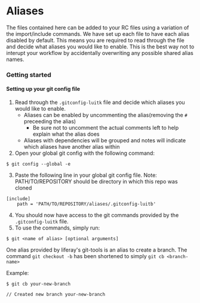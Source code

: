 # Aliases
The files contained here can be added to your RC files using a variation of the import/include commands.
We have set up each file to have each alias disabled by default. This means you are required to read through the file and decide what aliases you would like to enable. This is the best way not to interupt your workflow by accidentally overwriting any possible shared alias names.

### Getting started
#### Setting up your git config file
1. Read through the `.gitconfig-luitk` file and decide which aliases you would like to enable.
	- Aliases can be enabled by uncommenting the alias(removing the `#` preceeding the alias)
		- Be sure not to uncomment the actual comments left to help explain what the alias does
	- Aliases with dependencies will be grouped and notes will indicate which aliases have another alias within
2. Open your global git config with the following command:
```
$ git config --global -e
```
3. Paste the following line in your global git config file. Note: PATH/TO/REPOSITORY should be directory in which this repo was cloned
```
[include]
	path = 'PATH/TO/REPOSITORY/aliases/.gitconfig-luitb'
```
4. You should now have access to the git commands provided by the `.gitconfig-luitk` file.
5. To use the commands, simply run:
```
$ git <name of alias> [optional arguments]
```

One alias provided by liferay's git-tools is an alias to create a branch. The command `git checkout -b` has been shortened to simply `git cb <branch-name>`

Example:
```
$ git cb your-new-branch

// Created new branch your-new-branch

```
